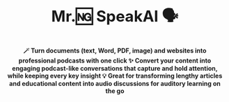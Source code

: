 <p style="text-align:center; font-size: 2.5em;">
  <strong>Mr.🆖 SpeakAI 🗣️</strong>
</p>
<p style="text-align:center; font-size: 1em;">
  <strong>🪄 Turn documents (text, Word, PDF, image) and websites into professional podcasts with one click ✨ Convert your content into engaging podcast-like conversations that capture and hold attention, while keeping every key insight 💡 Great for transforming lengthy articles and educational content into audio discussions for auditory learning on the go</strong>
</p>
